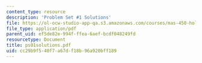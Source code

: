 ```yaml
---
content_type: resource
description: 'Problem Set #1 Solutions'
file: https://ol-ocw-studio-app-qa.s3.amazonaws.com/courses/mas-450-holographic-imaging-spring-2003/cc29b9f540f7a67df18b96a920bff189_ps01solutions.pdf
file_type: application/pdf
parent_uid: ef5de82e-994f-ffea-6aef-bcdf048249fd
resourcetype: Document
title: ps01solutions.pdf
uid: cc29b9f5-40f7-a67d-f18b-96a920bff189
---
```

